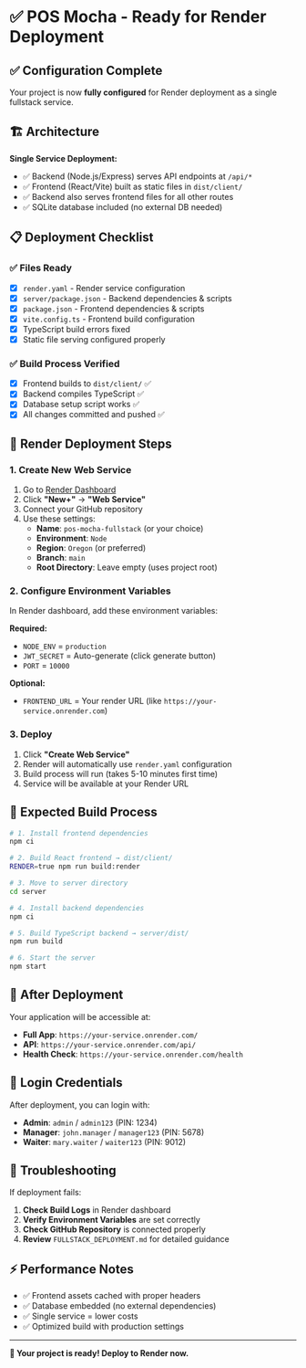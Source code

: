# ✅ POS Mocha - Ready for Render Deployment

## ✅ Configuration Complete

Your project is now **fully configured** for Render deployment as a single fullstack service.

## 🏗️ Architecture

**Single Service Deployment:**
- ✅ Backend (Node.js/Express) serves API endpoints at `/api/*`
- ✅ Frontend (React/Vite) built as static files in `dist/client/`
- ✅ Backend also serves frontend files for all other routes
- ✅ SQLite database included (no external DB needed)

## 📋 Deployment Checklist

### ✅ Files Ready
- [x] `render.yaml` - Render service configuration
- [x] `server/package.json` - Backend dependencies & scripts
- [x] `package.json` - Frontend dependencies & scripts  
- [x] `vite.config.ts` - Frontend build configuration
- [x] TypeScript build errors fixed
- [x] Static file serving configured properly

### ✅ Build Process Verified
- [x] Frontend builds to `dist/client/` ✅
- [x] Backend compiles TypeScript ✅
- [x] Database setup script works ✅
- [x] All changes committed and pushed ✅

## 🚀 Render Deployment Steps

### 1. Create New Web Service
1. Go to [Render Dashboard](https://dashboard.render.com)
2. Click **"New+"** → **"Web Service"**
3. Connect your GitHub repository
4. Use these settings:
   - **Name**: `pos-mocha-fullstack` (or your choice)
   - **Environment**: `Node`
   - **Region**: `Oregon` (or preferred)
   - **Branch**: `main`
   - **Root Directory**: Leave empty (uses project root)

### 2. Configure Environment Variables
In Render dashboard, add these environment variables:

**Required:**
- `NODE_ENV` = `production`
- `JWT_SECRET` = Auto-generate (click generate button)
- `PORT` = `10000`

**Optional:**
- `FRONTEND_URL` = Your render URL (like `https://your-service.onrender.com`)

### 3. Deploy
1. Click **"Create Web Service"**
2. Render will automatically use `render.yaml` configuration
3. Build process will run (takes 5-10 minutes first time)
4. Service will be available at your Render URL

## 🔧 Expected Build Process

```bash
# 1. Install frontend dependencies
npm ci

# 2. Build React frontend → dist/client/
RENDER=true npm run build:render

# 3. Move to server directory
cd server

# 4. Install backend dependencies  
npm ci

# 5. Build TypeScript backend → server/dist/
npm run build

# 6. Start the server
npm start
```

## 📱 After Deployment

Your application will be accessible at:
- **Full App**: `https://your-service.onrender.com/`
- **API**: `https://your-service.onrender.com/api/`
- **Health Check**: `https://your-service.onrender.com/health`

## 🔐 Login Credentials

After deployment, you can login with:
- **Admin**: `admin` / `admin123` (PIN: 1234)
- **Manager**: `john.manager` / `manager123` (PIN: 5678)  
- **Waiter**: `mary.waiter` / `waiter123` (PIN: 9012)

## 🐛 Troubleshooting

If deployment fails:

1. **Check Build Logs** in Render dashboard
2. **Verify Environment Variables** are set correctly
3. **Check GitHub Repository** is connected properly
4. **Review** `FULLSTACK_DEPLOYMENT.md` for detailed guidance

## ⚡ Performance Notes

- ✅ Frontend assets cached with proper headers
- ✅ Database embedded (no external dependencies)  
- ✅ Single service = lower costs
- ✅ Optimized build with production settings

---

**🎉 Your project is ready! Deploy to Render now.**
